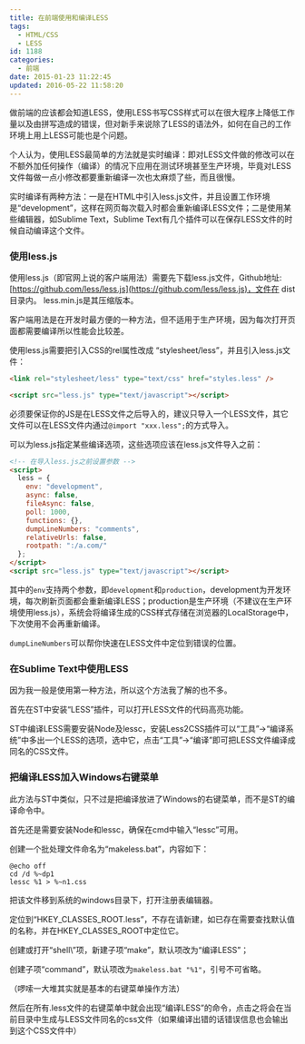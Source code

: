 ```yaml
---
title: 在前端使用和编译LESS
tags:
  - HTML/CSS
  - LESS
id: 1188
categories:
  - 前端
date: 2015-01-23 11:22:45
updated: 2016-05-22 11:58:20
---
```


做前端的应该都会知道LESS，使用LESS书写CSS样式可以在很大程序上降低工作量以及由拼写造成的错误，但对新手来说除了LESS的语法外，如何在自己的工作环境上用上LESS可能也是个问题。

个人认为，使用LESS最简单的方法就是实时编译：即对LESS文件做的修改可以在不额外加任何操作（编译）的情况下应用在测试环境甚至生产环境，毕竟对LESS文件每做一点小修改都要重新编译一次也太麻烦了些，而且很慢。

实时编译有两种方法：一是在HTML中引入less.js文件，并且设置工作环境是“development”，这样在网页每次载入时都会重新编译LESS文件；二是使用某些编辑器，如Sublime Text，Sublime Text有几个插件可以在保存LESS文件的时候自动编译这个文件。

### 使用less.js

使用less.js（即官网上说的客户端用法）需要先下载less.js文件，Github地址:[https://github.com/less/less.js](https://github.com/less/less.js)，文件在 dist 目录内。 less.min.js是其压缩版本。

客户端用法是在开发时最方便的一种方法，但不适用于生产环境，因为每次打开页面都需要编译所以性能会比较差。

使用less.js需要把引入CSS的rel属性改成 “stylesheet/less”，并且引入less.js文件：

```html
<link rel="stylesheet/less" type="text/css" href="styles.less" />

<script src="less.js" type="text/javascript"></script>
```

必须要保证你的JS是在LESS文件之后导入的，建议只导入一个LESS文件，其它文件可以在LESS文件内通过`@import "xxx.less";`的方式导入。

可以为less.js指定某些编译选项，这些选项应该在less.js文件导入之前：

```html
<!-- 在导入less.js之前设置参数 -->
<script>
  less = {
    env: "development",
    async: false,
    fileAsync: false,
    poll: 1000,
    functions: {},
    dumpLineNumbers: "comments",
    relativeUrls: false,
    rootpath: ":/a.com/"
  };
</script>
<script src="less.js" type="text/javascript"></script>
```

其中的`env`支持两个参数，即`development`和`production`，development为开发环境，每次刷新页面都会重新编译LESS；production是生产环境（不建议在生产环境使用less.js），系统会将编译生成的CSS样式存储在浏览器的LocalStorage中，下次使用不会再重新编译。

`dumpLineNumbers`可以帮你快速在LESS文件中定位到错误的位置。

### 在Sublime Text中使用LESS

因为我一般是使用第一种方法，所以这个方法我了解的也不多。

首先在ST中安装“LESS”插件，可以打开LESS文件的代码高亮功能。

ST中编译LESS需要安装Node及lessc，安装Less2CSS插件可以“工具”->“编译系统”中多出一个LESS的选项，选中它，点击“工具”->“编译”即可把LESS文件编译成同名的CSS文件。

### 把编译LESS加入Windows右键菜单

此方法与ST中类似，只不过是把编译放进了Windows的右键菜单，而不是ST的编译命令中。

首先还是需要安装Node和lessc，确保在cmd中输入“lessc”可用。

创建一个批处理文件命名为“makeless.bat”，内容如下：

```shell
@echo off
cd /d %~dp1
lessc %1 > %~n1.css
```

把该文件移到系统的windows目录下，打开注册表编辑器。

定位到“HKEY_CLASSES_ROOT\.less”，不存在请新建，如已存在需要查找默认值的名称，并在HKEY_CLASSES_ROOT中定位它。

创建或打开“shell\”项，新建子项“make”，默认项改为“编译LESS”；

创建子项“command”，默认项改为`makeless.bat "%1"`，引号不可省略。

（啰嗦一大堆其实就是基本的右键菜单操作方法）

然后在所有.less文件的右键菜单中就会出现“编译LESS”的命令，点击之将会在当前目录中生成与LESS文件同名的css文件（如果编译出错的话错误信息也会输出到这个CSS文件中）
